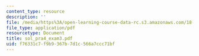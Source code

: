 ```yaml
---
content_type: resource
description: ''
file: /media/https%3A/open-learning-course-data-rc.s3.amazonaws.com/18-075-advanced-calculus-for-engineers-fall-2004/f76331c7f9b9367b7d1c566a7ccc71bf_sol_pra4_exam3.pdf
file_type: application/pdf
resourcetype: Document
title: sol_pra4_exam3.pdf
uid: f76331c7-f9b9-367b-7d1c-566a7ccc71bf
---
```

